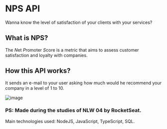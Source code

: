 # NPS API
Wanna know the level of satisfaction of your clients with your services?

## What is NPS?
The *N*et *P*romoter *S*core is a metric that aims to assess customer satisfaction and loyalty with companies.

## How this API works?
It sends an e-mail to your user asking how much would he recommend your company in a level of 1 to 10.

![image](https://user-images.githubusercontent.com/22736436/111106513-00042f80-8534-11eb-9f35-68f0495e45d0.png)

### PS: Made during the studies of NLW 04 by RocketSeat.
Main technologies used: NodeJS, JavaScript, TypeScript, SQL.
